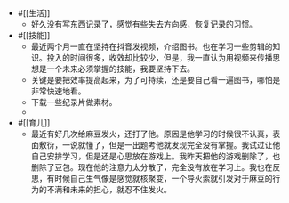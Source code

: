 - #[[生活]]
    - 好久没有写东西记录了，感觉有些失去方向感，恢复记录的习惯。
- #[[技能]]
    - 最近两个月一直在坚持在抖音发视频，介绍图书。也在学习一些剪辑的知识。投入的时间很多，收效却比较少，但是，我一直认为用视频来传播思想是一个未来必须掌握的技能，我要坚持下去。
    - 关键是要把效率提高起来，为了可持续，还是要自己看一遍图书，哪怕是非常快速地看。
    - 下载一些纪录片做素材。
    - 
- #[[育儿]]
    - 最近有好几次给麻豆发火，还打了他。原因是他学习的时候很不认真，表面敷衍，一说就懂了，但是一出题考他就发现完全没有掌握。我试过让他自己安排学习，但是还是心思放在游戏上。我昨天把他的游戏删除了，也删除了豆包。现在他的注意力太分散了，完全没有放在学习上。我也在反思，有时候自己生气像是感觉就核聚变，一个导火索就引发对于麻豆的行为的不满和未来的担心，就忍不住发火。
